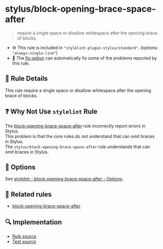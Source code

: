 # stylus/block-opening-brace-space-after

> require a single space or disallow whitespace after the opening brace of blocks.

- :gear: This rule is included in `"stylelint-plugin-stylus/standard"`. (options: `"always-single-line"`)
- :wrench: The [fix option](https://stylelint.io/user-guide/usage/options#fix) can automatically fix some of the problems reported by this rule.

## :book: Rule Details

This rule require a single space or disallow whitespace after the opening brace of blocks.

## :question: Why Not Use `stylelint` Rule

The [block-opening-brace-space-after] rule incorrectly report errors in Stylus.  
This problem is that the core rules do not understand that can omit braces in Stylus.  
The `stylus/block-opening-brace-space-after` rule understands that can omit braces in Stylus.

## :wrench: Options

See [stylelint - block-opening-brace-space-after - Options](https://stylelint.io/user-guide/rules/block-opening-brace-space-after#options).

## :couple: Related rules

- [block-opening-brace-space-after]

[block-opening-brace-space-after]: https://stylelint.io/user-guide/rules/block-opening-brace-space-after

## :mag: Implementation

- [Rule source](https://github.com/ota-meshi/stylelint-plugin-stylus/blob/master/lib/rules/block-opening-brace-space-after.js)
- [Test source](https://github.com/ota-meshi/stylelint-plugin-stylus/blob/master/tests/lib/rules/block-opening-brace-space-after.js)
